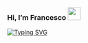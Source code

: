 
### Hi, I’m Francesco <img src="https://raw.githubusercontent.com/MartinHeinz/MartinHeinz/master/wave.gif" width="30px">
[![Typing SVG](https://readme-typing-svg.demolab.com?font=Fira+Code&size=15&pause=1000&color=4280F7&center=true&vCenter=true&width=435&lines=Bioinformatician;RNA+sequencing+and+flow+cytometry+data;human+diseases)](https://git.io/typing-svg)

